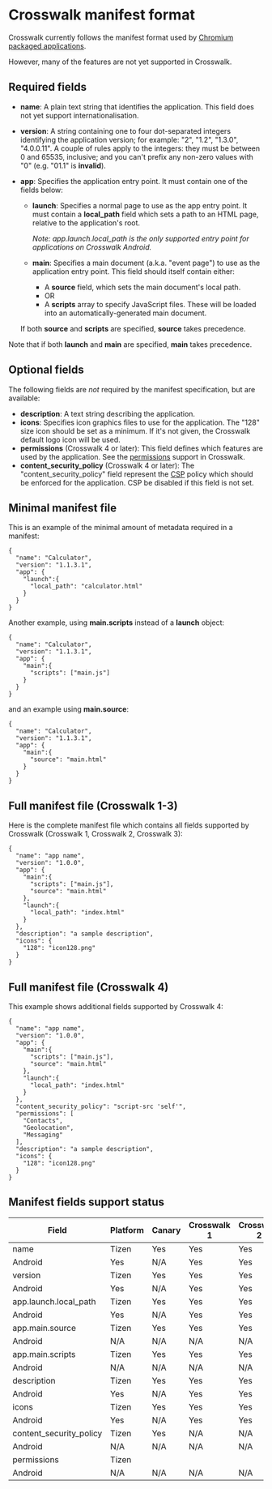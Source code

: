 # Crosswalk manifest format

Crosswalk currently follows the manifest format used by [Chromium packaged applications](http://developer.chrome.com/apps/manifest.html).

However, many of the features are not yet supported in Crosswalk.

## Required fields

* **name**: A plain text string that identifies the application. This field does not yet support internationalisation. 

* **version**: A string containing one to four dot-separated integers identifying the application version; for example: "2", "1.2", "1.3.0", "4.0.0.11". A couple of rules apply to the integers: they must be between 0 and 65535, inclusive; and you can't prefix any non-zero values with "0" (e.g. "01.1" is **invalid**).

* **app**: Specifies the application entry point. It must contain one of the fields below:

  * **launch**: Specifies a normal page to use as the app entry point. It must contain a **local_path** field which sets a path to an HTML page, relative to the application's root.

    *Note: app.launch.local_path is the only supported entry point for applications on Crosswalk Android.*

  * **main**: Specifies a main document (a.k.a. "event page") to use as the application entry point. This field should itself contain either:
    * A **source** field, which sets the main document's local path.
    * OR
    * A **scripts** array to specify JavaScript files. These will be loaded into an automatically-generated main document.
  
  If both **source** and **scripts** are specified, **source** takes precedence.

Note that if both **launch** and **main** are specified, **main** takes precedence.

## Optional fields

The following fields are *not* required by the manifest specification, but are available:

* **description**: A text string describing the application.
* **icons**: Specifies icon graphics files to use for the application. The "128" size icon should be set as a minimum. If it's not given, the Crosswalk default logo icon will be used.
* **permissions** (Crosswalk 4 or later): This field defines which features are used by the application. See the [permissions](https://crosswalk-project.org/#wiki/manifest-permissions) support in Crosswalk.
* **content_security_policy** (Crosswalk 4 or later): The "content_security_policy" field represent the [CSP](http://w3c.github.io/webappsec/specs/content-security-policy/csp-specification.dev.html) policy which should be enforced for the application. CSP be disabled if this field is not set.

## Minimal manifest file

This is an example of the minimal amount of metadata required in a manifest:

```
{
  "name": "Calculator",
  "version": "1.1.3.1",
  "app": {
    "launch":{
      "local_path": "calculator.html"
    }
  }
}
```

Another example, using **main.scripts** instead of a **launch** object:
```
{
  "name": "Calculator",
  "version": "1.1.3.1",
  "app": {
    "main":{
      "scripts": ["main.js"]
    }
  }
}
```

and an example using **main.source**:

```
{
  "name": "Calculator",
  "version": "1.1.3.1",
  "app": {
    "main":{
      "source": "main.html"
    }
  }
}
```

## Full manifest file (Crosswalk 1-3)

Here is the complete manifest file which contains all fields supported by Crosswalk (Crosswalk 1, Crosswalk 2, Crosswalk 3):

```
{
  "name": "app name",
  "version": "1.0.0",
  "app": {
    "main":{
      "scripts": ["main.js"],
      "source": "main.html"
    },
    "launch":{
      "local_path": "index.html"
    }
  },
  "description": "a sample description",
  "icons": {
    "128": "icon128.png"
  }
}
```

## Full manifest file (Crosswalk 4)

This example shows additional fields supported by Crosswalk 4:

```
{
  "name": "app name",
  "version": "1.0.0",
  "app": {
    "main":{
      "scripts": ["main.js"],
      "source": "main.html"
    },
    "launch":{
      "local_path": "index.html"
    }
  },
  "content_security_policy": "script-src 'self'",
  "permissions": [
    "Contacts",
    "Geolocation",
    "Messaging"
  ],
  "description": "a sample description",
  "icons": {
    "128": "icon128.png"
  }
}
```

## Manifest fields support status

 Field | Platform | Canary | Crosswalk 1 | Crosswalk 2 | Crosswalk 3 | Crosswalk 4
--- | --- | --- | --- | --- | --- | ---
name | Tizen | Yes | Yes | Yes | Yes | Yes
 | Android | Yes | N/A | Yes | Yes | Yes
version | Tizen | Yes | Yes | Yes | Yes | Yes
 | Android | Yes | N/A | Yes | Yes | Yes
app.launch.local_path | Tizen | Yes | Yes | Yes | Yes | Yes
 | Android | Yes | N/A | Yes | Yes | Yes
app.main.source | Tizen | Yes | Yes | Yes | Yes | Yes
 | Android | N/A | N/A | N/A | N/A | N/A
app.main.scripts | Tizen | Yes | Yes | Yes | Yes | Yes
 | Android | N/A | N/A | N/A | N/A | N/A
description | Tizen | Yes | Yes | Yes | Yes | Yes
 | Android | Yes | N/A | Yes | Yes | Yes
icons | Tizen | Yes | Yes | Yes | Yes
 | Android | Yes | N/A | Yes | Yes | Yes
content_security_policy | Tizen | Yes | N/A | N/A | N/A | Yes
 | Android | N/A | N/A | N/A | N/A | N/A
permissions | Tizen | |  |  | |
 | Android | N/A | N/A | N/A | N/A | Yes